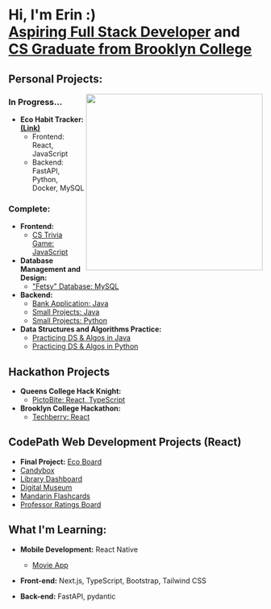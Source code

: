 <h1>Hi, I'm Erin :) <br/><a href="https://drive.google.com/file/d/1FDSPqpGgZttoM-zdQIui_OUG042DkZWF/view?usp=sharing">Aspiring Full Stack Developer</a> and  <a href="https://www.linkedin.com/in/erin-forrest-267083258/">CS Graduate from Brooklyn College</a></h1>

<h2>Personal Projects:</h2>

<picture> 
  <source media="(prefers-color-scheme: dark)" srcset="https://github.com/ErinF10/ErinF10/assets/144135752/a67f9542-562e-4b0e-9671-72dcf4a8134a">
  <img img width="350" height="350" align="right" src="https://github.com/ErinF10/ErinF10/assets/144135752/5418d2c7-e0c7-4341-b91d-0d580848b65b">
</picture>

<h3>In Progress...</h3>

- <b>Eco Habit Tracker:  [(Link)](https://github.com/ErinF10/eco_habit_tracker) </b>
  - Frontend: React, JavaScript
  - Backend: FastAPI, Python, Docker, MySQL

<h3>Complete:</h3>

- <b>Frontend:</b>
  - [CS Trivia Game: JavaScript](https://github.com/ErinF10/Who-Wants-To-Be-A-Millionaire-)
- <b>Database Management and Design:</b>
  - ["Fetsy" Database: MySQL](https://github.com/ErinF10/Fetsy-Database)
- <b>Backend:</b>
  - [Bank Application: Java](https://github.com/ErinF10/Bank-Application)
  - [Small Projects: Java](https://github.com/ErinF10/Java-Projects)
  - [Small Projects: Python](https://github.com/ErinF10/Python-Projects)
- <b>Data Structures and Algorithms Practice:</b>
  - [Practicing DS & Algos in Java](https://github.com/ErinF10/DS-and-Algos-Practice/tree/main)
  - [Practicing DS & Algos in Python](https://github.com/ErinF10/Practicing-DS-and-Algos-in-Python.git)

<h2>Hackathon Projects</h2>

- <b>Queens College Hack Knight:</b>
  - [PictoBite: React, TypeScript](https://github.com/ErinF10/PictoBite)
- <b>Brooklyn College Hackathon:</b>
  - [Techberry: React](https://github.com/Kyrushiqi/bc-hackathon)
 
<h2>CodePath Web Development Projects (React)</h2>

  - <strong>Final Project:</strong> [Eco Board](https://github.com/ErinF10/eco-board)
  - [Candybox](https://github.com/ErinF10/candybox)
  - [Library Dashboard](https://github.com/ErinF10/library-dashboard)
  - [Digital Museum](https://github.com/ErinF10/ditigal-museum)
  - [Mandarin Flashcards](https://github.com/ErinF10/mandarin-flashcards)
  - [Professor Ratings Board](https://github.com/ErinF10/Brooklyn-Collge-Professor-Board)

<h2>What I'm Learning:</h2>

- <b>Mobile Development:</b> React Native
   - [Movie App](https://github.com/ErinF10/movie-app)
- <b>Front-end:</b> Next.js, TypeScript, Bootstrap, Tailwind CSS
 
- <b>Back-end:</b> FastAPI, pydantic


